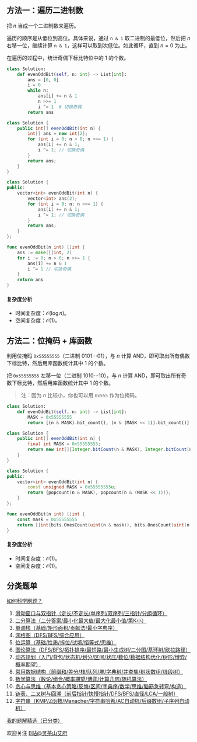 ## 方法一：遍历二进制数

把 $n$ 当成一个二进制数来遍历。

遍历的顺序是从低位到高位。具体来说，通过 `n & 1` 取二进制的最低位，然后把 $n$ 右移一位，继续计算 `n & 1`，这样可以取到次低位。如此循环，直到 $n=0$ 为止。

在遍历的过程中，统计奇偶下标比特位中的 $1$ 的个数。

```py [sol-Python3]
class Solution:
    def evenOddBit(self, n: int) -> List[int]:
        ans = [0, 0]
        i = 0
        while n:
            ans[i] += n & 1
            n >>= 1
            i ^= 1  # 切换奇偶
        return ans
```

```java [sol-Java]
class Solution {
    public int[] evenOddBit(int n) {
        int[] ans = new int[2];
        for (int i = 0; n > 0; n >>= 1) {
            ans[i] += n & 1;
            i ^= 1; // 切换奇偶
        }
        return ans;
    }
}
```

```cpp [sol-C++]
class Solution {
public:
    vector<int> evenOddBit(int n) {
        vector<int> ans(2);
        for (int i = 0; n; n >>= 1) {
            ans[i] += n & 1;
            i ^= 1; // 切换奇偶
        }
        return ans;
    }
};
```

```go [sol-Go]
func evenOddBit(n int) []int {
    ans := make([]int, 2)
    for i := 0; n > 0; n >>= 1 {
        ans[i] += n & 1
        i ^= 1 // 切换奇偶
    }
    return ans
}
```

#### 复杂度分析

- 时间复杂度：$\mathcal{O}(\log n)$。
- 空间复杂度：$\mathcal{O}(1)$。

## 方法二：位掩码 + 库函数

利用位掩码 `0x55555555`（二进制 $0101\cdots 01$），与 $n$ 计算 AND，即可取出所有偶数下标比特，然后用库函数统计其中 $1$ 的个数。

把 `0x55555555` 左移一位（二进制 $1010\cdots 10$），与 $n$ 计算 AND，即可取出所有奇数下标比特，然后用库函数统计其中 $1$ 的个数。

> 注：因为 $n$ 比较小，你也可以用 `0x555` 作为位掩码。

```py [sol-Python3]
class Solution:
    def evenOddBit(self, n: int) -> List[int]:
        MASK = 0x55555555
        return [(n & MASK).bit_count(), (n & (MASK << 1)).bit_count()]
```

```java [sol-Java]
class Solution {
    public int[] evenOddBit(int n) {
        final int MASK = 0x55555555;
        return new int[]{Integer.bitCount(n & MASK), Integer.bitCount(n & (MASK << 1))};
    }
}
```

```cpp [sol-C++]
class Solution {
public:
    vector<int> evenOddBit(int n) {
        const unsigned MASK = 0x55555555u;
        return {popcount(n & MASK), popcount(n & (MASK << 1))};
    }
};
```

```go [sol-Go]
func evenOddBit(n int) []int {
    const mask = 0x55555555
    return []int{bits.OnesCount(uint(n & mask)), bits.OnesCount(uint(n & (mask << 1)))}
}
```

#### 复杂度分析

- 时间复杂度：$\mathcal{O}(1)$。
- 空间复杂度：$\mathcal{O}(1)$。

## 分类题单

[如何科学刷题？](https://leetcode.cn/circle/discuss/RvFUtj/)

1. [滑动窗口与双指针（定长/不定长/单序列/双序列/三指针/分组循环）](https://leetcode.cn/circle/discuss/0viNMK/)
2. [二分算法（二分答案/最小化最大值/最大化最小值/第K小）](https://leetcode.cn/circle/discuss/SqopEo/)
3. [单调栈（基础/矩形面积/贡献法/最小字典序）](https://leetcode.cn/circle/discuss/9oZFK9/)
4. [网格图（DFS/BFS/综合应用）](https://leetcode.cn/circle/discuss/YiXPXW/)
5. [位运算（基础/性质/拆位/试填/恒等式/思维）](https://leetcode.cn/circle/discuss/dHn9Vk/)
6. [图论算法（DFS/BFS/拓扑排序/最短路/最小生成树/二分图/基环树/欧拉路径）](https://leetcode.cn/circle/discuss/01LUak/)
7. [动态规划（入门/背包/状态机/划分/区间/状压/数位/数据结构优化/树形/博弈/概率期望）](https://leetcode.cn/circle/discuss/tXLS3i/)
8. [常用数据结构（前缀和/差分/栈/队列/堆/字典树/并查集/树状数组/线段树）](https://leetcode.cn/circle/discuss/mOr1u6/)
9. [数学算法（数论/组合/概率期望/博弈/计算几何/随机算法）](https://leetcode.cn/circle/discuss/IYT3ss/)
10. [贪心与思维（基本贪心策略/反悔/区间/字典序/数学/思维/脑筋急转弯/构造）](https://leetcode.cn/circle/discuss/g6KTKL/)
11. [链表、二叉树与回溯（前后指针/快慢指针/DFS/BFS/直径/LCA/一般树）](https://leetcode.cn/circle/discuss/K0n2gO/)
12. [字符串（KMP/Z函数/Manacher/字符串哈希/AC自动机/后缀数组/子序列自动机）](https://leetcode.cn/circle/discuss/SJFwQI/)

[我的题解精选（已分类）](https://github.com/EndlessCheng/codeforces-go/blob/master/leetcode/SOLUTIONS.md)

欢迎关注 [B站@灵茶山艾府](https://space.bilibili.com/206214)
